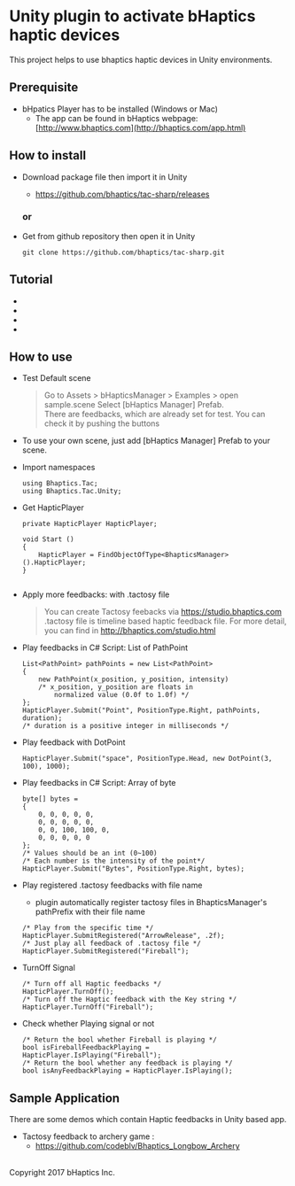# Unity plugin to activate bHaptics haptic devices
This project helps to use bhaptics haptic devices in Unity environments. 

## Prerequisite
* bHpatics Player has to be installed (Windows or Mac)
   * The app can be found in
   bHaptics webpage: [http://www.bhaptics.com](http://bhaptics.com/app.html)

## How to install
* Download package file then import it in Unity
    * https://github.com/bhaptics/tac-sharp/releases
  ### or
* Get from github repository then open it in Unity

    ```
    git clone https://github.com/bhaptics/tac-sharp.git
    ```

## Tutorial
* 
* 
* 
* 	
	
## How to use
* Test Default scene 

    >Go to Assets > bHapticsManager > Examples > open sample.scene
    Select [bHaptics Manager] Prefab.<br/>
    There are feedbacks, which are already set for test.
    You can check it by pushing the buttons

* To use your own scene, just add [bHaptics Manager] Prefab to your scene.

* Import namespaces
    ```
    using Bhaptics.Tac;
    using Bhaptics.Tac.Unity;
    ```
    
* Get HapticPlayer
    ```
    private HapticPlayer HapticPlayer;
	 
    void Start ()
    {
        HapticPlayer = FindObjectOfType<BhapticsManager>().HapticPlayer;
    }
	 
    ```
    
* Apply more feedbacks: with .tactosy file
    
    >You can create Tactosy feebacks via https://studio.bhaptics.com
    .tactosy file is timeline based haptic feedback file.
    For more detail, you can find in http://bhaptics.com/studio.html


* Play feedbacks in C# Script: List of PathPoint
	```
    List<PathPoint> pathPoints = new List<PathPoint>
    {
    	new PathPoint(x_position, y_position, intensity)
        /* x_position, y_position are floats in
        	normalized value (0.0f to 1.0f) */
    };
    HapticPlayer.Submit("Point", PositionType.Right, pathPoints, duration);
    /* duration is a positive integer in milliseconds */
    ```
	
	
* Play feedback with DotPoint
    ```
    HapticPlayer.Submit("space", PositionType.Head, new DotPoint(3, 100), 1000);
    ```


* Play feedbacks in C# Script: Array of byte
	```
    byte[] bytes =
    {
        0, 0, 0, 0, 0,
        0, 0, 0, 0, 0,
        0, 0, 100, 100, 0,
        0, 0, 0, 0, 0
	}; 
    /* Values should be an int (0~100)
    /* Each number is the intensity of the point*/
    HapticPlayer.Submit("Bytes", PositionType.Right, bytes);
    ```

* Play registered .tactosy feedbacks with file name
   * plugin automatically register tactosy files in BhapticsManager's pathPrefix with their file name
    ```
    /* Play from the specific time */
    HapticPlayer.SubmitRegistered("ArrowRelease", .2f);
    /* Just play all feedback of .tactosy file */
    HapticPlayer.SubmitRegistered("Fireball");
    ```

* TurnOff Signal
    ```
    /* Turn off all Haptic feedbacks */
    HapticPlayer.TurnOff();
    /* Turn off the Haptic feedback with the Key string */
    HapticPlayer.TurnOff("Fireball");
    ```

* Check whether Playing signal or not
    ```
    /* Return the bool whether Fireball is playing */
    bool isFireballFeedbackPlaying = HapticPlayer.IsPlaying("Fireball");
    /* Return the bool whether any feedback is playing */
    bool isAnyFeedbackPlaying = HapticPlayer.IsPlaying();
    ```
## Sample Application
There are some demos which contain Haptic feedbacks in Unity based app.
* Tactosy feedback to archery game :
	* https://github.com/codeblv/Bhaptics_Longbow_Archery

<br>
Copyright 2017 bHaptics Inc.
